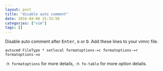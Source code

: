 ```yaml
---
layout: post
title: "disable auto comment"
date: 2016-04-08 15:33:58
categories: ["vim"]
tags: []
---
```


Disable auto comment after <kbd>Enter</kbd>, <kbd>o</kbd> or <kbd>O</kbd>.
Add these lines to your vimrc file.

```
autocmd FileType * setlocal formatoptions-=c formatoptions-=r formatoptions-=o
```

`:h formatoptions` for more details, `:h fo-table` for more option details.
